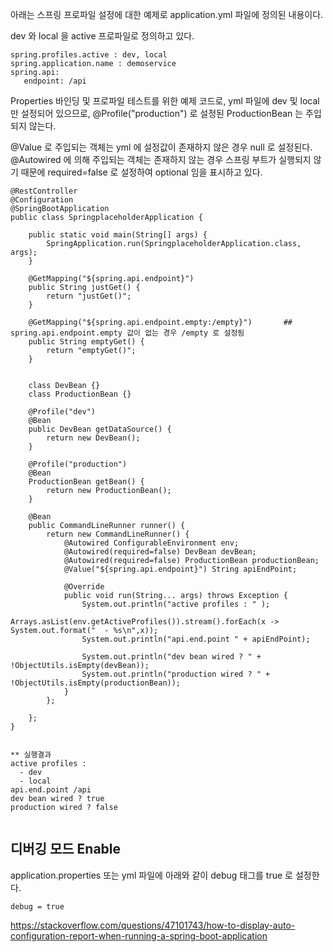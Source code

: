 아래는 스프링 프로파일 설정에 대한 예제로 application.yml 파일에 정의된 내용이다. 

dev 와 local 을 active 프로파일로 정의하고 있다. 

```
spring.profiles.active : dev, local
spring.application.name : demoservice
spring.api:
   endpoint: /api
```

Properties 바인딩 및 프로파일 테스트를 위한 예제 코드로, yml 파일에 dev 및 local 만 설정되어 있으므로,
@Profile("production") 로 설정된 ProductionBean 는 주입되지 않는다. 

@Value 로 주입되는 객체는 yml 에 설정값이 존재하지 않은 경우 null 로 설정된다.
@Autowired 에 의해 주입되는 객체는 존재하지 않는 경우 스프링 부트가 실행되지 않기 때문에 
required=false 로 설정하여 optional 임을 표시하고 있다. 

```
@RestController
@Configuration
@SpringBootApplication
public class SpringplaceholderApplication {
	
	public static void main(String[] args) {
		SpringApplication.run(SpringplaceholderApplication.class, args);
	}

	@GetMapping("${spring.api.endpoint}")
	public String justGet() {
		return "justGet()";
	}
	
	@GetMapping("${spring.api.endpoint.empty:/empty}")       ## spring.api.endpoint.empty 값이 없는 경우 /empty 로 설정됨
	public String emptyGet() {
		return "emptyGet()";
	}
	

	class DevBean {}
	class ProductionBean {}
	
	@Profile("dev")
	@Bean 
	public DevBean getDataSource() {
		return new DevBean();
	}
	
	@Profile("production")
	@Bean
	ProductionBean getBean() {
		return new ProductionBean();
	}
	
	@Bean
	public CommandLineRunner runner() {
		return new CommandLineRunner() {
			@Autowired ConfigurableEnvironment env;
			@Autowired(required=false) DevBean devBean;
			@Autowired(required=false) ProductionBean productionBean;
			@Value("${spring.api.endpoint}") String apiEndPoint;	

			@Override
			public void run(String... args) throws Exception {
				System.out.println("active profiles : " );
				Arrays.asList(env.getActiveProfiles()).stream().forEach(x -> System.out.format("  - %s\n",x));
				System.out.println("api.end.point " + apiEndPoint);
				
				System.out.println("dev bean wired ? " + !ObjectUtils.isEmpty(devBean));
				System.out.println("production wired ? " + !ObjectUtils.isEmpty(productionBean));
			}
		};
			
	};
}


** 실행결과 
active profiles : 
  - dev
  - local
api.end.point /api
dev bean wired ? true
production wired ? false


```

## 디버깅 모드 Enable ##

application.properties 또는 yml 파일에 아래와 같이 debug 태그를 true 로 설정한다. 

```
debug = true

```

https://stackoverflow.com/questions/47101743/how-to-display-auto-configuration-report-when-running-a-spring-boot-application


